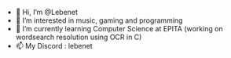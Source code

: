 - 👋 Hi, I’m @Lebenet
- 👀 I’m interested in music, gaming and programming
- 🌱 I’m currently learning Computer Science at EPITA (working on wordsearch resolution using OCR in C)
- 📫 My Discord : lebenet


